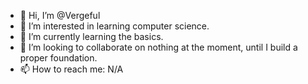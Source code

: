 - 👋 Hi, I’m @Vergeful
- 👀 I’m interested in learning computer science.
- 🌱 I’m currently learning the basics.
- 💞️ I’m looking to collaborate on nothing at the moment, until I build a proper foundation.
- 📫 How to reach me: N/A

<!---
Vergeful/Vergeful is a ✨ special ✨ repository because its `README.md` (this file) appears on your GitHub profile.
You can click the Preview link to take a look at your changes.
--->
